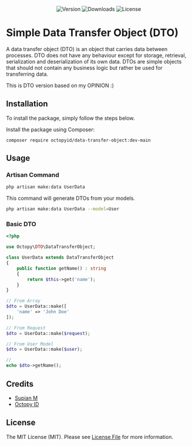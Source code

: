 <p align="center">
    <img src="https://img.shields.io/packagist/v/octopyid/data-transfer-object.svg?style=for-the-badge" alt="Version">
    <img src="https://img.shields.io/packagist/dt/octopyid/data-transfer-object.svg?style=for-the-badge&color=F28D1A" alt="Downloads">
    <img src="https://img.shields.io/packagist/l/octopyid/data-transfer-object.svg?style=for-the-badge" alt="License">
</p>

# Simple Data Transfer Object (DTO)

A data transfer object (DTO) is an object that carries data between processes. DTO does not have any behaviour except
for storage, retrieval, serialization and deserialization of its own data. DTOs are simple objects that should not
contain any business logic but rather be used for transferring data.

This is DTO version based on my OPINION :)

## Installation

To install the package, simply follow the steps below.

Install the package using Composer:

```
composer require octopyid/data-transfer-object:dev-main
```

## Usage

### Artisan Command

```bash
php artisan make:data UserData
```

This command will generate DTOs from your models.

```bash
php artisan make:data UserData --model=User
```

### Basic DTO

```php
<?php

use Octopy\DTO\DataTransferObject;

class UserData extends DataTransferObject
{
    public function getName() : string
    {
        return $this->get('name');
    }
}

// From Array
$dto = UserData::make([
    'name' => 'John Doe'
]);

// From Request
$dto = UserData::make($request);

// From User Model
$dto = UserData::make($user);

//
echo $dto->getName();
```

## Credits

- [Supian M](https://github.com/SupianIDz)
- [Octopy ID](https://github.com/OctopyID)

## License

The MIT License (MIT). Please see [License File](LICENSE) for more information.

